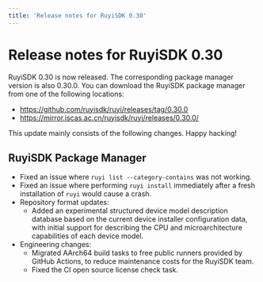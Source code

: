 ```yaml
---
title: 'Release notes for RuyiSDK 0.30'
---
```


# Release notes for RuyiSDK 0.30

RuyiSDK 0.30 is now released. The corresponding package manager version is also 0.30.0.
You can download the RuyiSDK package manager from one of the following locations:

* https://github.com/ruyisdk/ruyi/releases/tag/0.30.0
* https://mirror.iscas.ac.cn/ruyisdk/ruyi/releases/0.30.0/

This update mainly consists of the following changes. Happy hacking!

## RuyiSDK Package Manager

* Fixed an issue where `ruyi list --category-contains` was not working.
* Fixed an issue where performing `ruyi install` immediately after a fresh installation of `ruyi` would cause a crash.
* Repository format updates:
    * Added an experimental structured device model description database based on the current device installer configuration data, with initial support for describing the CPU and microarchitecture capabilities of each device model.
* Engineering changes:
    * Migrated AArch64 build tasks to free public runners provided by GitHub Actions, to reduce maintenance costs for the RuyiSDK team.
    * Fixed the CI open source license check task.
